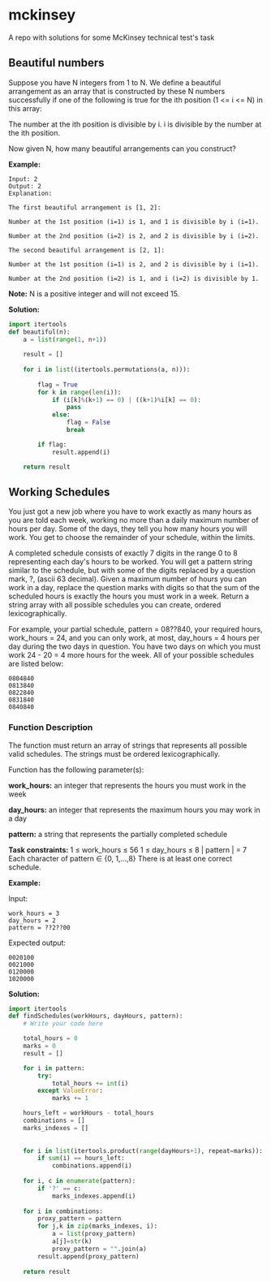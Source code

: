 # mckinsey
A repo with solutions for some McKinsey technical test's task

## Beautiful numbers

Suppose you have N integers from 1 to N. We define a beautiful arrangement as an array that is constructed by these N numbers successfully if one of the following is true for the ith position (1 <= i <= N) in this array:

The number at the ith position is divisible by i.
i is divisible by the number at the ith position.
 
Now given N, how many beautiful arrangements can you construct?

__Example:__
```
Input: 2
Output: 2
Explanation: 

The first beautiful arrangement is [1, 2]:

Number at the 1st position (i=1) is 1, and 1 is divisible by i (i=1).

Number at the 2nd position (i=2) is 2, and 2 is divisible by i (i=2).

The second beautiful arrangement is [2, 1]:

Number at the 1st position (i=1) is 2, and 2 is divisible by i (i=1).

Number at the 2nd position (i=2) is 1, and i (i=2) is divisible by 1.
```

__Note:__
N is a positive integer and will not exceed 15.

__Solution:__
```python
import itertools
def beautiful(n):
    a = list(range(1, n+1))
    
    result = []
    
    for i in list((itertools.permutations(a, n))):
        
        flag = True
        for k in range(len(i)):
            if (i[k]%(k+1) == 0) | ((k+1)%i[k] == 0):
                pass
            else:
                flag = False
                break

        if flag:
            result.append(i)

    return result
``` 

## Working Schedules
You just got a new job where you have to work exactly as many hours as you are told each week, working no more than a daily maximum number of hours per day. Some of the days, they tell you how many hours you will work. You get to choose the remainder of your schedule, within the limits.

A completed schedule consists of exactly 7 digits in the range 0 to 8 representing each day's hours to be worked. You will get a pattern string similar to the schedule, but with some of the digits replaced by a question mark, ?, (ascii 63 decimal). Given a maximum number of hours you can work in a day, replace the question marks with digits so that the sum of the scheduled hours is exactly the hours you must work in a week. Return a string array with all possible schedules you can create, ordered lexicographically.

For example, your partial schedule, pattern = 08??840, your required hours, work_hours = 24, and you can only work, at most, day_hours = 4 hours per day during the two days in question. You have two days on which you must work 24 - 20 = 4 more hours for the week. All of your possible schedules are listed below:
```
0804840
0813840
0822840
0831840
0840840
```

### Function Description
The function must return an array of strings that represents all possible valid schedules. The strings must be ordered lexicographically.

Function has the following parameter(s):

__work_hours:__ an integer that represents the hours you must work in the week

__day_hours:__ an integer that represents the maximum hours you may work in a day

__pattern:__ a string that represents the partially completed schedule

__Task constraints:__
1 ≤ work_hours ≤ 56
1 ≤ day_hours ≤ 8
| pattern | = 7
Each character of pattern ∈ {0, 1,...,8}
There is at least one correct schedule.

__Example:__

Input:
```
work_hours = 3
day_hours = 2
pattern = ??2??00
```

Expected output:

```
0020100
0021000
0120000
1020000
```

__Solution:__
```python
import itertools
def findSchedules(workHours, dayHours, pattern):
    # Write your code here

    total_hours = 0
    marks = 0
    result = []

    for i in pattern:
        try:
            total_hours += int(i)
        except ValueError:
            marks += 1

    hours_left = workHours - total_hours
    combinations = []
    marks_indexes = []
    
        
    for i in list(itertools.product(range(dayHours+1), repeat=marks)):
        if sum(i) == hours_left:
            combinations.append(i)
    
    for i, c in enumerate(pattern):
        if '?' == c:
            marks_indexes.append(i)
    
    for i in combinations:  
        proxy_pattern = pattern
        for j,k in zip(marks_indexes, i):
            a = list(proxy_pattern)
            a[j]=str(k)
            proxy_pattern = "".join(a)
        result.append(proxy_pattern)
        
    return result
```
